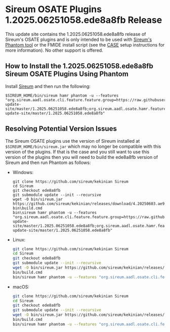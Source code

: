 # Sireum OSATE Plugins 1.2025.06251058.ede8a8fb Release

This update site contains the 1.2025.06251058.ede8a8fb release of Sireum's OSATE plugins and is only
intended to be used with [Sireum's Phantom tool](https://github.com/sireum/phantom)
or the FMIDE install script (see the
[CASE](https://github.com/sireum/case-env#setting-up-fmide-and-hamr-only)
setup instructions for more information). No other support is offered.

## How to Install the 1.2025.06251058.ede8a8fb Sireum OSATE Plugins Using Phantom

Install [Sireum](https://github.com/sireum/kekinian#installing) and then run the following:

```batch
$SIREUM_HOME/bin/sireum hamr phantom -u --features "org.sireum.aadl.osate.cli.feature.feature.group=https://raw.githubusercontent.com/sireum/osate-update-site/master/1.2025.06251058.ede8a8fb;org.sireum.aadl.osate.hamr.feature.feature.group=https://raw.githubusercontent.com/sireum/osate-update-site/master/1.2025.06251058.ede8a8fb"
```

## Resolving Potential Version Issues

The Sireum OSATE plugins use the version of Sireum installed at ``$SIREUM_HOME/bin/sireum.jar``
which may no longer be compatible with this version of the plugins. If that is the case and
you still want to use this version of the plugins then you will need to build the
ede8a8fb version of Sireum and then run Phantom as follows:

* Windows:

  ```batch
  git clone https://github.com/sireum/kekinian Sireum
  cd Sireum
  git checkout ede8a8fb
  git submodule update --init --recursive
  wget -O bin/sireum.jar https://github.com/sireum/kekinian/releases/download/4.20250603.ae9204b1/sireum.jar
  bin\build.cmd
  bin\sireum hamr phantom -u --features "org.sireum.aadl.osate.cli.feature.feature.group=https://raw.githubusercontent.com/sireum/osate-update-site/master/1.2025.06251058.ede8a8fb;org.sireum.aadl.osate.hamr.feature.feature.group=https://raw.githubusercontent.com/sireum/osate-update-site/master/1.2025.06251058.ede8a8fb"
  ```

* Linux:

  ```bash
  git clone https://github.com/sireum/kekinian Sireum
  cd Sireum
  git checkout ede8a8fb
  git submodule update --init --recursive
  wget -O bin/sireum.jar https://github.com/sireum/kekinian/releases/download/4.20250603.ae9204b1/sireum.jar
  bin/build.cmd
  bin/sireum hamr phantom -u --features "org.sireum.aadl.osate.cli.feature.feature.group=https://raw.githubusercontent.com/sireum/osate-update-site/master/1.2025.06251058.ede8a8fb;org.sireum.aadl.osate.hamr.feature.feature.group=https://raw.githubusercontent.com/sireum/osate-update-site/master/1.2025.06251058.ede8a8fb"
  ```

* macOS:

  ```bash
  git clone https://github.com/sireum/kekinian Sireum
  cd Sireum
  git checkout ede8a8fb
  git submodule update --init --recursive
  wget -O bin/sireum.jar https://github.com/sireum/kekinian/releases/download/4.20250603.ae9204b1/sireum.jar
  bin/build.cmd
  bin/sireum hamr phantom -u --features "org.sireum.aadl.osate.cli.feature.feature.group=https://raw.githubusercontent.com/sireum/osate-update-site/master/1.2025.06251058.ede8a8fb;org.sireum.aadl.osate.hamr.feature.feature.group=https://raw.githubusercontent.com/sireum/osate-update-site/master/1.2025.06251058.ede8a8fb"
  ```

